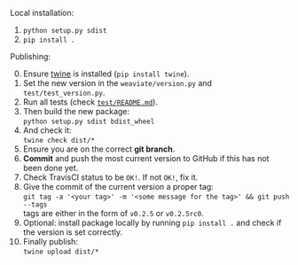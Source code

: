 Local installation:

1. `python setup.py sdist`
2. `pip install .`

Publishing:

0. Ensure [twine](https://pypi.org/project/twine/) is installed (`pip install twine`).
1. Set the new version in the `weaviate/version.py` and `test/test_version.py`.
2. Run all tests (check [`test/README.md`](test/README.md)).
3. Then build the new package:\
`python setup.py sdist bdist_wheel`
4. And check it:\
`twine check dist/*`
5. Ensure you are on the correct **git branch**.
6. **Commit** and push the most current version to GitHub if this has not been done yet.
7. Check TravisCI status to be `OK!`. If not `OK!`, fix it.
8. Give the commit of the current version a proper tag:\
`git tag -a '<your tag>' -m '<some message for the tag>' && git push --tags`\
tags are either in the form of `v0.2.5` or `v0.2.5rc0`.
9. Optional: install package locally by running `pip install .` and check if the version is set correctly.
10. Finally publish:\
`twine upload dist/*`
